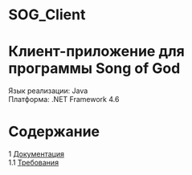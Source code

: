 # SOG_Client
# Клиент-приложение для программы Song of God
Язык реализации: Java  
Платформа: .NET Framework 4.6

# Содержание 
1 [Документация](Documents)  
1.1 [Требования](Documents/Requirements.md)  
